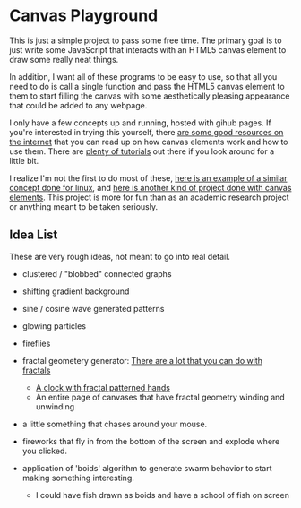 # Canvas Playground
This is just a simple project to pass some free time. The primary goal is to just write some JavaScript that interacts with an HTML5 canvas element to draw some really neat things.

In addition, I want all of these programs to be easy to use, so that all you need to do is call a single function and pass the HTML5 canvas element to them to start filling the canvas with some aesthetically pleasing appearance that could be added to any webpage.

I only have a few concepts up and running, hosted with gihub pages. If you're interested in trying this yourself, there [are some good resources on the internet](https://www.w3schools.com/graphics/canvas_intro.asp) that you can read up on how canvas elements work and how to use them. There are [plenty of tutorials](https://developer.mozilla.org/en-US/docs/Web/API/Canvas_API/Tutorial) out there if you look around for a little bit.

I realize I'm not the first to do most of these, [here is an example of a similar concept done for linux](https://www.jwz.org/xscreensaver/screenshots/), and [here is another kind of project done with canvas elements](https://kunalverma94.github.io/gallery/gallery.html). This project is more for fun than as an academic research project or anything meant to be taken seriously.

## Idea List
These are very rough ideas, not meant to go into real detail.
- clustered / "blobbed" connected graphs
- shifting gradient background
- sine / cosine wave generated patterns
- glowing particles
- fireflies
- fractal geometery generator: [There are a lot that you can do with fractals](https://en.wikipedia.org/wiki/List_of_fractals_by_Hausdorff_dimension)
  - [A clock with fractal patterned hands](https://www.youtube.com/watch?v=4SH_-YhN15A)
  - An entire page of canvases that have fractal geometry winding and unwinding
  
- a little something that chases around your mouse.
- fireworks that fly in from the bottom of the screen and explode where you clicked.
- application of 'boids' algorithm to generate swarm behavior to start making something interesting.
  - I could have fish drawn as boids and have a school of fish on screen
